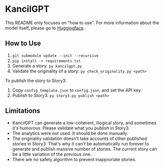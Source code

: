 # KancilGPT
This README only focuses on "how to use". For more information about the model itself, please go to [Huggingface](https://huggingface.co/abdiharyadi/kancilgpt).

## How to Use
1. `git submodule update --init --recursive`
2. `pip install -r requirements.txt`
3. Generate a story: `py kancilgpt.py`
4. Validate the originality of a story: `py check_originality.py <path>`

To publish the story to Story3:
1. Copy `config_template.json` to `config.json`, and set the API key.
2. Publish to Story3: `py story3.py publish <path>`

## Limitations
- KancilGPT can generate a low-coherent, illogical story, and sometimes it's humorous. Please validate what you publish in Story3.
- The analytics were not used. It should be done manually.
- The originality validation doesn't take accounts of other published stories in Story3. That's why it can't be automatically run forever to generate and publish massive number of stories. The current story can be a little variation of the previous one.
- There are no safety algorithm to prevent inapproriate stories. 
